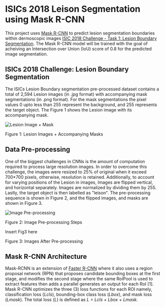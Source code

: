 # ISICs 2018 Leison Segmentation using Mask R-CNN

This project uses [Mask R-CNN](https://arxiv.org/abs/1703.06870) to predict lesion segmentation boundaries within dermoscopic images [ISIC 2018 Challenge - Task 1: Lesion Boundary Segmentation](https://challenge.isic-archive.com/landing/2018/45/). The Mask R-CNN model will be trained with the goal of acheiving an Intersection over Union (IoU) score of 0.8 for the predicted image segmentation.

## ISICs 2018 Challenge: Lesion Boundary Segmentation
The ISICs Lesion Boundary segmentation pre-processed dataset contains a total of 2,594 Lesion images (in .jpg format) with accompanying mask segmentations (in .png format). For the mask segmentations the pixel values 0 upto less than 255 represent the background, and 255 represents the target object. The Figure 1 shows the Lesion image with its accompanying mask.

![Lesion Image + Mask](https://github.com/christianburbon/lettuce_annotation/blob/master/other_images/visualize_image_mask.png)

Figure 1: Lesion Images + Accompanying Masks

## Data Pre-processing
One of the biggest challenges in CNNs is the amount of computation required to process large resolution images. In order to overcome this challenge, the images were resized to 25% of original when it exceed 700*700 pixels, otherwise, resolution is retained. Additionally, to account for varying positions of the Lesion in images, Images are flipped vertical, and horizontal separately. Images are normalized by dividing them by 255. Lastly, the target object is then labelled as "leison". The pre-processing sequence is shown in Figure 2, and the flipped images, and masks are shown in Figure 3.

![Image Pre-processing](https://github.com/christianburbon/lettuce_annotation/blob/master/other_images/pre-processing.jpg)

Figure 2: Image Pre-processing Steps

Insert Fig3 here

Figure 3: Images After Pre-processing


## Mask R-CNN Architecture

Mask-RCNN is an extension of [Faster R-CNN](https://proceedings.neurips.cc/paper/2015/file/14bfa6bb14875e45bba028a21ed38046-Paper.pdf) where it also uses a region proposal network (RPN) that proposes candidate bounding boxes at the first stage, and modifies the second stage where the same RoIPool is used to extract features then adds a parallel generates an output for each RoI [1]. Mask R-CNN optimizes the three (3) loss functions for each ROI namely, classification loss (_Lcls_), bounding-box class loss (_Lbox_), and mask loss (_Lmask_). The total loss (_L_) is defined as _L = Lcls + Lbox + Lmask_.
